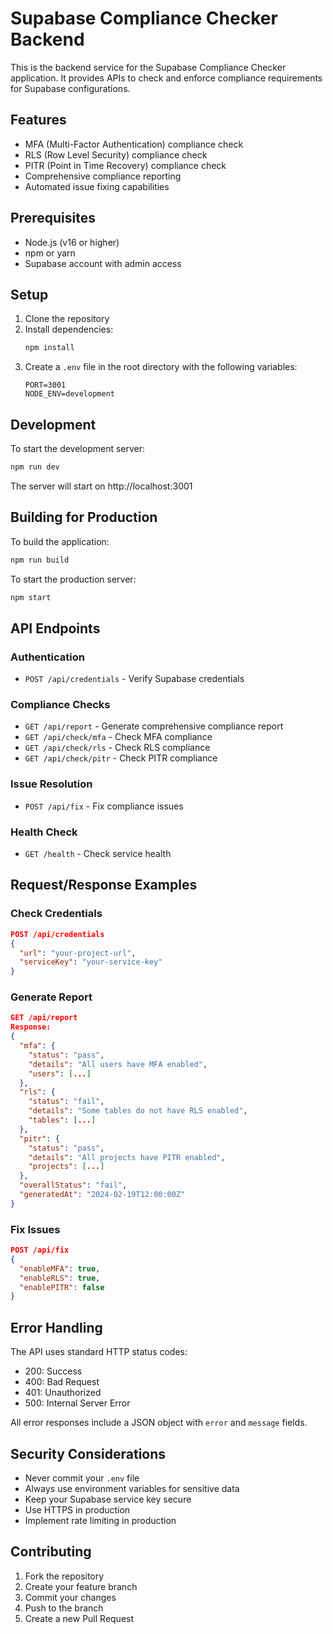 # Supabase Compliance Checker Backend

This is the backend service for the Supabase Compliance Checker application. It provides APIs to check and enforce compliance requirements for Supabase configurations.

## Features

- MFA (Multi-Factor Authentication) compliance check
- RLS (Row Level Security) compliance check
- PITR (Point in Time Recovery) compliance check
- Comprehensive compliance reporting
- Automated issue fixing capabilities

## Prerequisites

- Node.js (v16 or higher)
- npm or yarn
- Supabase account with admin access

## Setup

1. Clone the repository
2. Install dependencies:
   ```bash
   npm install
   ```
3. Create a `.env` file in the root directory with the following variables:
   ```
   PORT=3001
   NODE_ENV=development
   ```

## Development

To start the development server:

```bash
npm run dev
```

The server will start on http://localhost:3001

## Building for Production

To build the application:

```bash
npm run build
```

To start the production server:

```bash
npm start
```

## API Endpoints

### Authentication
- `POST /api/credentials` - Verify Supabase credentials

### Compliance Checks
- `GET /api/report` - Generate comprehensive compliance report
- `GET /api/check/mfa` - Check MFA compliance
- `GET /api/check/rls` - Check RLS compliance
- `GET /api/check/pitr` - Check PITR compliance

### Issue Resolution
- `POST /api/fix` - Fix compliance issues

### Health Check
- `GET /health` - Check service health

## Request/Response Examples

### Check Credentials
```json
POST /api/credentials
{
  "url": "your-project-url",
  "serviceKey": "your-service-key"
}
```

### Generate Report
```json
GET /api/report
Response:
{
  "mfa": {
    "status": "pass",
    "details": "All users have MFA enabled",
    "users": [...]
  },
  "rls": {
    "status": "fail",
    "details": "Some tables do not have RLS enabled",
    "tables": [...]
  },
  "pitr": {
    "status": "pass",
    "details": "All projects have PITR enabled",
    "projects": [...]
  },
  "overallStatus": "fail",
  "generatedAt": "2024-02-19T12:00:00Z"
}
```

### Fix Issues
```json
POST /api/fix
{
  "enableMFA": true,
  "enableRLS": true,
  "enablePITR": false
}
```

## Error Handling

The API uses standard HTTP status codes:
- 200: Success
- 400: Bad Request
- 401: Unauthorized
- 500: Internal Server Error

All error responses include a JSON object with `error` and `message` fields.

## Security Considerations

- Never commit your `.env` file
- Always use environment variables for sensitive data
- Keep your Supabase service key secure
- Use HTTPS in production
- Implement rate limiting in production

## Contributing

1. Fork the repository
2. Create your feature branch
3. Commit your changes
4. Push to the branch
5. Create a new Pull Request
